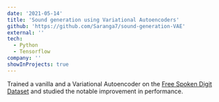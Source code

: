 ```yaml
---
date: '2021-05-14'
title: 'Sound generation using Variational Autoencoders'
github: 'https://github.com/Saranga7/sound-generation-VAE'
external: ''
tech:
  - Python
  - Tensorflow
company: ''
showInProjects: true
---
```


Trained a vanilla and a Variational Autoencoder on the [Free Spoken Digit Dataset](https://github.com/Jakobovski/free-spoken-digit-dataset) and studied the notable improvement in performance.